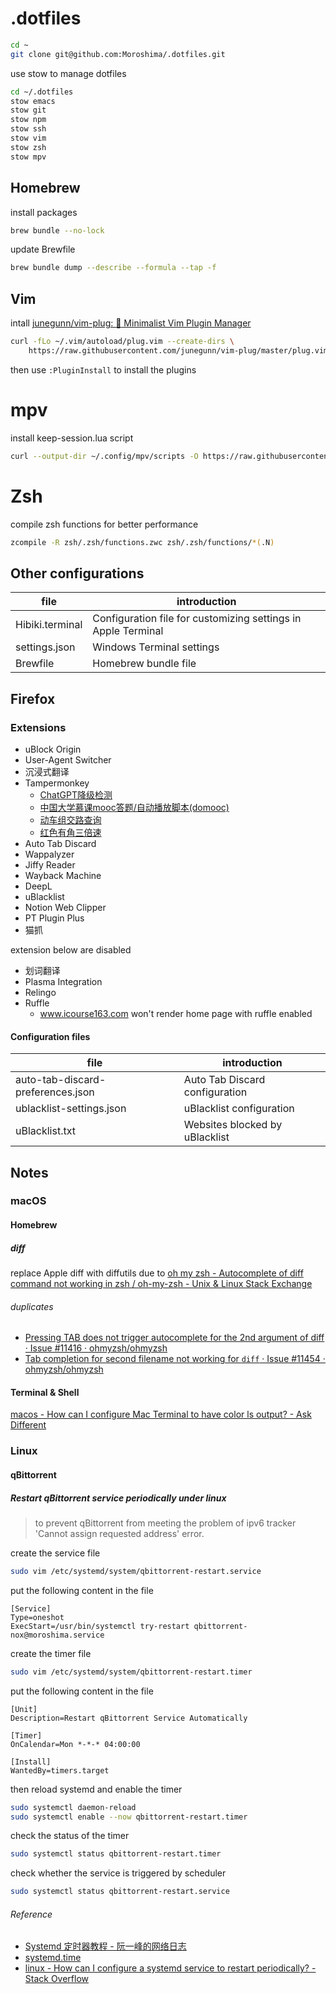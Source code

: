 # .dotfiles

```bash
cd ~
git clone git@github.com:Moroshima/.dotfiles.git
```

use stow to manage dotfiles

```bash
cd ~/.dotfiles
stow emacs
stow git
stow npm
stow ssh
stow vim
stow zsh
stow mpv
```

## Homebrew

install packages

```bash
brew bundle --no-lock
```

update Brewfile

```bash
brew bundle dump --describe --formula --tap -f
```

## Vim

intall [junegunn/vim-plug: :hibiscus: Minimalist Vim Plugin Manager](https://github.com/junegunn/vim-plug)

```bash
curl -fLo ~/.vim/autoload/plug.vim --create-dirs \
    https://raw.githubusercontent.com/junegunn/vim-plug/master/plug.vim
```

then use `:PluginInstall` to install the plugins

# mpv

install keep-session.lua script

```bash
curl --output-dir ~/.config/mpv/scripts -O https://raw.githubusercontent.com/Moroshima/mpv-scripts/refs/heads/master/keep-session.lua
```

# Zsh

compile zsh functions for better performance

```bash
zcompile -R zsh/.zsh/functions.zwc zsh/.zsh/functions/*(.N)
```

## Other configurations

| file            | introduction                                                  |
| --------------- | ------------------------------------------------------------- |
| Hibiki.terminal | Configuration file for customizing settings in Apple Terminal |
| settings.json   | Windows Terminal settings                                     |
| Brewfile        | Homebrew bundle file                                          |

## Firefox

### Extensions

- uBlock Origin
- User-Agent Switcher
- 沉浸式翻译
- Tampermonkey
    - [ChatGPT降级检测](https://github.com/KoriIku/chatgpt-degrade-checker)
    - [中国大学慕课mooc答题/自动播放脚本(domooc)](https://domooc.top/domoocreadme)
    - [动车组交路查询](https://rail.re/)
    - [红色有角三倍速](https://greasyfork.org/zh-CN/scripts/529702-%E7%BA%A2%E8%89%B2%E6%9C%89%E8%A7%92%E4%B8%89%E5%80%8D%E9%80%9F)
- Auto Tab Discard
- Wappalyzer
- Jiffy Reader
- Wayback Machine
- DeepL
- uBlacklist
- Notion Web Clipper
- PT Plugin Plus
- 猫抓

extension below are disabled

- 划词翻译
- Plasma Integration
- Relingo
- Ruffle
    - www.icourse163.com won't render home page with ruffle enabled

#### Configuration files

| file                              | introduction                   |
| --------------------------------- | ------------------------------ |
| auto-tab-discard-preferences.json | Auto Tab Discard configuration |
| ublacklist-settings.json          | uBlacklist configuration       |
| uBlacklist.txt                    | Websites blocked by uBlacklist |

## Notes

### macOS

#### Homebrew

##### diff

replace Apple diff with diffutils due to [oh my zsh - Autocomplete of diff command not working in zsh / oh-my-zsh - Unix & Linux Stack Exchange](https://unix.stackexchange.com/a/768178)

###### duplicates

- [Pressing TAB does not trigger autocomplete for the 2nd argument of diff · Issue #11416 · ohmyzsh/ohmyzsh](https://github.com/ohmyzsh/ohmyzsh/issues/11416)
- [Tab completion for second filename not working for `diff` · Issue #11454 · ohmyzsh/ohmyzsh](https://github.com/ohmyzsh/ohmyzsh/issues/11454)

#### Terminal & Shell

[macos - How can I configure Mac Terminal to have color ls output? - Ask Different](https://apple.stackexchange.com/questions/33677/how-can-i-configure-mac-terminal-to-have-color-ls-output)

### Linux

#### qBittorrent

##### Restart qBittorrent service periodically under linux

> to prevent qBittorrent from meeting the problem of ipv6 tracker 'Cannot assign requested address' error.

create the service file

```bash
sudo vim /etc/systemd/system/qbittorrent-restart.service
```

put the following content in the file

```text
[Service]
Type=oneshot
ExecStart=/usr/bin/systemctl try-restart qbittorrent-nox@moroshima.service
```

create the timer file

```bash
sudo vim /etc/systemd/system/qbittorrent-restart.timer
```

put the following content in the file

```text
[Unit]
Description=Restart qBittorrent Service Automatically

[Timer]
OnCalendar=Mon *-*-* 04:00:00

[Install]
WantedBy=timers.target
```

then reload systemd and enable the timer

```bash
sudo systemctl daemon-reload
sudo systemctl enable --now qbittorrent-restart.timer
```

check the status of the timer

```bash
sudo systemctl status qbittorrent-restart.timer
```

check whether the service is triggered by scheduler

```bash
sudo systemctl status qbittorrent-restart.service
```

###### Reference

- [Systemd 定时器教程 - 阮一峰的网络日志](https://www.ruanyifeng.com/blog/2018/03/systemd-timer.html)
- [systemd.time](https://www.freedesktop.org/software/systemd/man/latest/systemd.time.html)
- [linux - How can I configure a systemd service to restart periodically? - Stack Overflow](https://stackoverflow.com/a/40229577)
